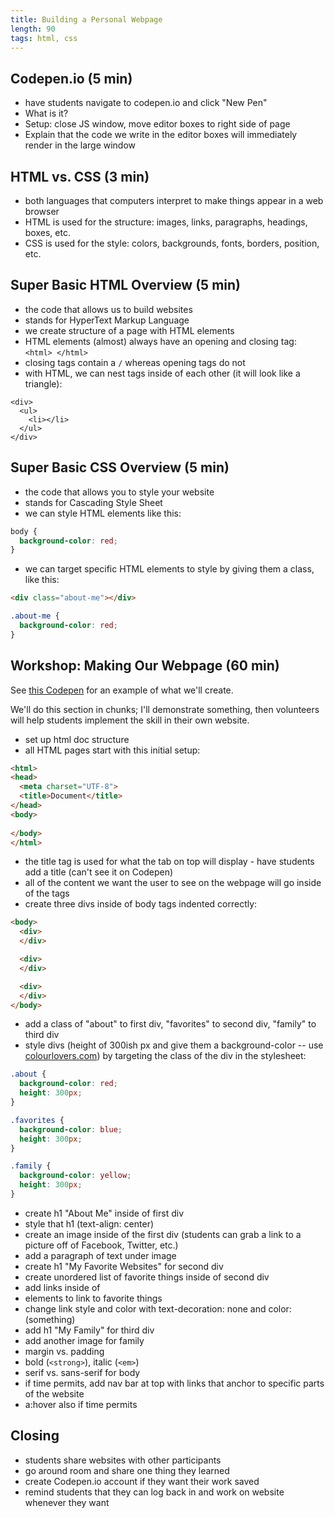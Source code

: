 ```yaml
---
title: Building a Personal Webpage
length: 90
tags: html, css
---
```


## Codepen.io (5 min)

* have students navigate to codepen.io and click "New Pen"
* What is it? 
* Setup: close JS window, move editor boxes to right side of page
* Explain that the code we write in the editor boxes will immediately render in the large window

## HTML vs. CSS (3 min)

* both languages that computers interpret to make things appear in a web browser
* HTML is used for the structure: images, links, paragraphs, headings, boxes, etc.
* CSS is used for the style: colors, backgrounds, fonts, borders, position, etc.

## Super Basic HTML Overview (5 min)

* the code that allows us to build websites
* stands for HyperText Markup Language
* we create structure of a page with HTML elements
* HTML elements (almost) always have an opening and closing tag: `<html> </html>`
* closing tags contain a `/` whereas opening tags do not
* with HTML, we can nest tags inside of each other (it will look like a triangle):

```
<div>
  <ul>
    <li></li>
  </ul>
</div>
```

## Super Basic CSS Overview (5 min)

* the code that allows you to style your website
* stands for Cascading Style Sheet
* we can style HTML elements like this:

```css
body {
  background-color: red;
}
```

* we can target specific HTML elements to style by giving them a class, like this:

```html
<div class="about-me"></div>
```

```css
.about-me {
  background-color: red;
}
```

## Workshop: Making Our Webpage (60 min)

See [this Codepen](http://codepen.io/anon/pen/myxjoz) for an example of what we'll create.

We'll do this section in chunks; I'll demonstrate something, then volunteers will help students implement the skill in their own website.

* set up html doc structure
* all HTML pages start with this initial setup:

```html
<html>
<head>
  <meta charset="UTF-8">
  <title>Document</title>
</head>
<body>
  
</body>
</html>
```

* the title tag is used for what the tab on top will display - have students add a title (can't see it on Codepen)
* all of the content we want the user to see on the webpage will go inside of the <body></body> tags
* create three divs inside of body tags indented correctly:

```html
<body>
  <div>
  </div>

  <div>
  </div>

  <div>
  </div>
</body>
```

* add a class of "about" to first div, "favorites" to second div, "family" to third div
* style divs (height of 300ish px and give them a background-color -- use [colourlovers.com](http://www.colourlovers.com/palettes)) by targeting the class of the div in the stylesheet:

```css
.about {
  background-color: red;
  height: 300px;
}

.favorites {
  background-color: blue;
  height: 300px;
}

.family {
  background-color: yellow;
  height: 300px;
}
```

* create h1 "About Me" inside of first div  
* style that h1 (text-align: center)
* create an image inside of the first div (students can grab a link to a picture off of Facebook, Twitter, etc.)
* add a paragraph of text under image
* create h1 "My Favorite Websites" for second div
* create unordered list of favorite things inside of second div
* add links inside of <li> elements to link to favorite things
* change link style and color with text-decoration: none and color: (something)
* add h1 "My Family" for third div
* add another image for family
* margin vs. padding
* bold (`<strong>`), italic (`<em>`)
* serif vs. sans-serif for body
* if time permits, add nav bar at top with links that anchor to specific parts of the website
* a:hover also if time permits

## Closing

* students share websites with other participants
* go around room and share one thing they learned
* create Codepen.io account if they want their work saved
* remind students that they can log back in and work on website whenever they want
